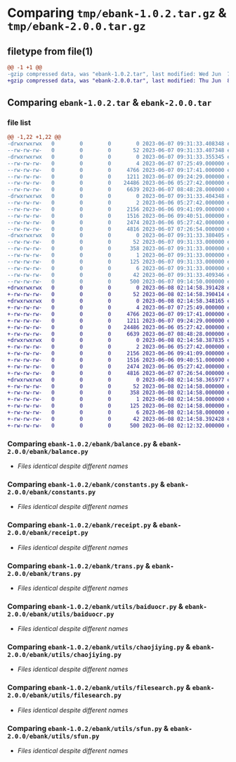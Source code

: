 # Comparing `tmp/ebank-1.0.2.tar.gz` & `tmp/ebank-2.0.0.tar.gz`

## filetype from file(1)

```diff
@@ -1 +1 @@
-gzip compressed data, was "ebank-1.0.2.tar", last modified: Wed Jun  7 09:31:33 2023, max compression
+gzip compressed data, was "ebank-2.0.0.tar", last modified: Thu Jun  8 02:14:58 2023, max compression
```

## Comparing `ebank-1.0.2.tar` & `ebank-2.0.0.tar`

### file list

```diff
@@ -1,22 +1,22 @@
-drwxrwxrwx   0        0        0        0 2023-06-07 09:31:33.408348 ebank-1.0.2/
--rw-rw-rw-   0        0        0       52 2023-06-07 09:31:33.407348 ebank-1.0.2/PKG-INFO
-drwxrwxrwx   0        0        0        0 2023-06-07 09:31:33.355345 ebank-1.0.2/ebank/
--rw-rw-rw-   0        0        0        4 2023-06-07 07:25:49.000000 ebank-1.0.2/ebank/__init__.py
--rw-rw-rw-   0        0        0     4766 2023-06-07 09:17:41.000000 ebank-1.0.2/ebank/balance.py
--rw-rw-rw-   0        0        0     1211 2023-06-07 09:24:29.000000 ebank-1.0.2/ebank/constants.py
--rw-rw-rw-   0        0        0    24486 2023-06-06 05:27:42.000000 ebank-1.0.2/ebank/receipt.py
--rw-rw-rw-   0        0        0     6639 2023-06-07 08:48:28.000000 ebank-1.0.2/ebank/trans.py
-drwxrwxrwx   0        0        0        0 2023-06-07 09:31:33.404348 ebank-1.0.2/ebank/utils/
--rw-rw-rw-   0        0        0        2 2023-06-06 05:27:42.000000 ebank-1.0.2/ebank/utils/__init__.py
--rw-rw-rw-   0        0        0     2156 2023-06-06 09:41:09.000000 ebank-1.0.2/ebank/utils/baiduocr.py
--rw-rw-rw-   0        0        0     1516 2023-06-06 09:40:51.000000 ebank-1.0.2/ebank/utils/chaojiying.py
--rw-rw-rw-   0        0        0     2474 2023-06-06 05:27:42.000000 ebank-1.0.2/ebank/utils/filesearch.py
--rw-rw-rw-   0        0        0     4816 2023-06-07 07:26:54.000000 ebank-1.0.2/ebank/utils/sfun.py
-drwxrwxrwx   0        0        0        0 2023-06-07 09:31:33.380405 ebank-1.0.2/ebank.egg-info/
--rw-rw-rw-   0        0        0       52 2023-06-07 09:31:33.000000 ebank-1.0.2/ebank.egg-info/PKG-INFO
--rw-rw-rw-   0        0        0      358 2023-06-07 09:31:33.000000 ebank-1.0.2/ebank.egg-info/SOURCES.txt
--rw-rw-rw-   0        0        0        1 2023-06-07 09:31:33.000000 ebank-1.0.2/ebank.egg-info/dependency_links.txt
--rw-rw-rw-   0        0        0      125 2023-06-07 09:31:33.000000 ebank-1.0.2/ebank.egg-info/requires.txt
--rw-rw-rw-   0        0        0        6 2023-06-07 09:31:33.000000 ebank-1.0.2/ebank.egg-info/top_level.txt
--rw-rw-rw-   0        0        0       42 2023-06-07 09:31:33.409346 ebank-1.0.2/setup.cfg
--rw-rw-rw-   0        0        0      500 2023-06-07 09:14:50.000000 ebank-1.0.2/setup.py
+drwxrwxrwx   0        0        0        0 2023-06-08 02:14:58.391428 ebank-2.0.0/
+-rw-rw-rw-   0        0        0       52 2023-06-08 02:14:58.390414 ebank-2.0.0/PKG-INFO
+drwxrwxrwx   0        0        0        0 2023-06-08 02:14:58.348165 ebank-2.0.0/ebank/
+-rw-rw-rw-   0        0        0        4 2023-06-07 07:25:49.000000 ebank-2.0.0/ebank/__init__.py
+-rw-rw-rw-   0        0        0     4766 2023-06-07 09:17:41.000000 ebank-2.0.0/ebank/balance.py
+-rw-rw-rw-   0        0        0     1211 2023-06-07 09:24:29.000000 ebank-2.0.0/ebank/constants.py
+-rw-rw-rw-   0        0        0    24486 2023-06-06 05:27:42.000000 ebank-2.0.0/ebank/receipt.py
+-rw-rw-rw-   0        0        0     6639 2023-06-07 08:48:28.000000 ebank-2.0.0/ebank/trans.py
+drwxrwxrwx   0        0        0        0 2023-06-08 02:14:58.387835 ebank-2.0.0/ebank/utils/
+-rw-rw-rw-   0        0        0        2 2023-06-06 05:27:42.000000 ebank-2.0.0/ebank/utils/__init__.py
+-rw-rw-rw-   0        0        0     2156 2023-06-06 09:41:09.000000 ebank-2.0.0/ebank/utils/baiduocr.py
+-rw-rw-rw-   0        0        0     1516 2023-06-06 09:40:51.000000 ebank-2.0.0/ebank/utils/chaojiying.py
+-rw-rw-rw-   0        0        0     2474 2023-06-06 05:27:42.000000 ebank-2.0.0/ebank/utils/filesearch.py
+-rw-rw-rw-   0        0        0     4816 2023-06-07 07:26:54.000000 ebank-2.0.0/ebank/utils/sfun.py
+drwxrwxrwx   0        0        0        0 2023-06-08 02:14:58.365977 ebank-2.0.0/ebank.egg-info/
+-rw-rw-rw-   0        0        0       52 2023-06-08 02:14:58.000000 ebank-2.0.0/ebank.egg-info/PKG-INFO
+-rw-rw-rw-   0        0        0      358 2023-06-08 02:14:58.000000 ebank-2.0.0/ebank.egg-info/SOURCES.txt
+-rw-rw-rw-   0        0        0        1 2023-06-08 02:14:58.000000 ebank-2.0.0/ebank.egg-info/dependency_links.txt
+-rw-rw-rw-   0        0        0      125 2023-06-08 02:14:58.000000 ebank-2.0.0/ebank.egg-info/requires.txt
+-rw-rw-rw-   0        0        0        6 2023-06-08 02:14:58.000000 ebank-2.0.0/ebank.egg-info/top_level.txt
+-rw-rw-rw-   0        0        0       42 2023-06-08 02:14:58.392428 ebank-2.0.0/setup.cfg
+-rw-rw-rw-   0        0        0      500 2023-06-08 02:12:32.000000 ebank-2.0.0/setup.py
```

### Comparing `ebank-1.0.2/ebank/balance.py` & `ebank-2.0.0/ebank/balance.py`

 * *Files identical despite different names*

### Comparing `ebank-1.0.2/ebank/constants.py` & `ebank-2.0.0/ebank/constants.py`

 * *Files identical despite different names*

### Comparing `ebank-1.0.2/ebank/receipt.py` & `ebank-2.0.0/ebank/receipt.py`

 * *Files identical despite different names*

### Comparing `ebank-1.0.2/ebank/trans.py` & `ebank-2.0.0/ebank/trans.py`

 * *Files identical despite different names*

### Comparing `ebank-1.0.2/ebank/utils/baiduocr.py` & `ebank-2.0.0/ebank/utils/baiduocr.py`

 * *Files identical despite different names*

### Comparing `ebank-1.0.2/ebank/utils/chaojiying.py` & `ebank-2.0.0/ebank/utils/chaojiying.py`

 * *Files identical despite different names*

### Comparing `ebank-1.0.2/ebank/utils/filesearch.py` & `ebank-2.0.0/ebank/utils/filesearch.py`

 * *Files identical despite different names*

### Comparing `ebank-1.0.2/ebank/utils/sfun.py` & `ebank-2.0.0/ebank/utils/sfun.py`

 * *Files identical despite different names*

